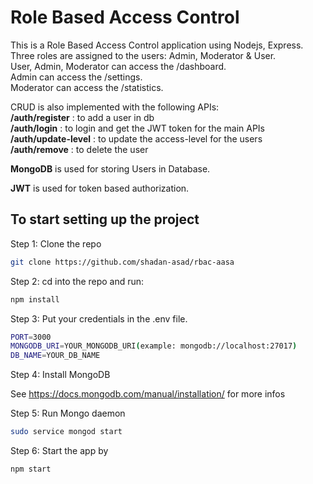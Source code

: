 # Role Based Access Control 
This is a Role Based Access Control application using Nodejs, Express. <br>
Three roles are assigned to the users: Admin, Moderator & User. <br>
User, Admin, Moderator can access the /dashboard. <br>
Admin can access the /settings. <br>
Moderator can access the /statistics.

CRUD is also implemented with the following APIs:
<br>
**/auth/register**      : to add a user in db
<br>
**/auth/login**         : to login and get the JWT token for the main APIs
<br>
**/auth/update-level**  : to update the access-level for the users
<br>
**/auth/remove**        : to delete the user


**MongoDB** is used for storing Users in Database.

**JWT** is used for token based authorization.


## To start setting up the project

Step 1: Clone the repo

```bash
git clone https://github.com/shadan-asad/rbac-aasa
```

Step 2: cd into the repo and run:

```bash
npm install
```

Step 3: Put your credentials in the .env file.

```bash
PORT=3000
MONGODB_URI=YOUR_MONGODB_URI(example: mongodb://localhost:27017)
DB_NAME=YOUR_DB_NAME
```

Step 4: Install MongoDB

See <https://docs.mongodb.com/manual/installation/> for more infos

Step 5: Run Mongo daemon

```bash
sudo service mongod start
```

Step 6: Start the app by

```bash
npm start
```

